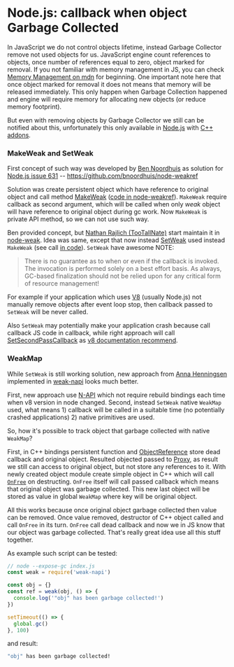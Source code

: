 # Node.js: callback when object Garbage Collected

In JavaScript we do not control objects lifetime, instead Garbage Collector remove not used objects for us. JavaScript engine count references to objects, once number of references equal to zero, object marked for removal. If you not familiar with memory management in JS, you can check [Memory Management on mdn](https://developer.mozilla.org/en-US/docs/Web/JavaScript/Memory_Management) for beginning. One important note here that once object marked for removal it does not means that memory will be released immediately. This only happen when Garbage Collection happened and engine will require memory for allocating new objects (or reduce memory footprint).

But even with removing objects by Garbage Collector we still can be notified about this, unfortunately this only available in [Node.js](https://nodejs.org/) with [C++ addons](https://nodejs.org/api/addons.html).

### MakeWeak and SetWeak

First concept of such way was developed by [Ben Noordhuis](https://github.com/bnoordhuis) as solution for [Node.js issue 631](https://github.com/joyent/node/issues/631) -- https://github.com/bnoordhuis/node-weakref

Solution was create persistent object which have reference to original object and call method [MakeWeak](https://v8docs.nodesource.com/node-0.10/d2/d78/classv8_1_1_persistent.html#a5610d667bc793ba0af838bb134941bec) ([code in node-weakref](https://github.com/bnoordhuis/node-weakref/blob/18b6eca1408ff8c86a1d772aba2df0870ea5d27a/src/weakref.cc#L138-L146)). `MakeWeak` require callback as second argument, which will be called when only _weak_ object will have reference to original object during gc work. Now `MakeWeak` is private API method, so we can not use such way.

Ben provided concept, but [Nathan Rajlich (TooTallNate)](https://github.com/TooTallNate) start maintain it in [node-weak](https://github.com/TooTallNate/node-weak). Idea was same, except that now instead [SetWeak](https://v8docs.nodesource.com/node-12.0/d4/dca/classv8_1_1_persistent_base.html#a9a1e1d92935d6fac29091cff63592854) used instead `MakeWeak` (see call [in code](https://github.com/TooTallNate/node-weak/blob/f222cf78a7d9522cafc60a4f15cf48ebaf7ed3a0/src/weakref.cc#L187)). `SetWeak` have awesome NOTE:

> There is no guarantee as to when or even if the callback is invoked. The invocation is performed solely on a best effort basis. As always, GC-based finalization should not be relied upon for any critical form of resource management! 

For example if your application which uses [V8](https://v8.dev/) (usually Node.js) not manually remove objects after event loop stop, then callback passed to `SetWeak` will be never called.

Also `SetWeak` may potentially make your application crash because call callback JS code in callback, while right approach will call [SetSecondPassCallback](https://v8docs.nodesource.com/node-12.0/d8/d06/classv8_1_1_weak_callback_info.html#a63750d6bc85beb6a093deb7ca0c4c1bf) as [v8 documentation recommend](https://v8docs.nodesource.com/node-12.0/d4/da0/v8_8h_source.html#l00420).

### WeakMap

While `SetWeak` is still working solution, new approach from [Anna Henningsen](https://github.com/addaleax) implemented in [weak-napi](https://github.com/node-ffi-napi/weak-napi) looks much better.

First, new approach use [N-API](https://nodejs.org/api/n-api.html) which not require rebuild bindings each time when v8 version in node changed. Second, instead `SetWeak` native `WeakMap` used, what means 1) callback will be called in a suitable time (no potentially crashed applications) 2) native primitives are used.

So, how it's possible to track object that garbage collected with native `WeakMap`?

First, in C++ bindings persistent function and [ObjectReference](https://github.com/nodejs/node-addon-api/blob/master/doc/object_reference.md) store dead callback and original object. Resulted objected passed to [Proxy](https://developer.mozilla.org/en-US/docs/Web/JavaScript/Reference/Global_Objects/Proxy), as result we still can access to original object, but not store any references to it. With newly created object module create simple object in C++ which will call [`OnFree`](https://github.com/node-ffi-napi/weak-napi/blob/v1.0.3/src/weakref.cc#L53) on destructing. `OnFree` itself will call passed callback which means that original object was garbage collected. This new last object will be stored as value in global `WeakMap` where key will be original object.

All this works because once original object garbage collected then value can be removed. Once value removed, destructor of C++ object called and call `OnFree` in its turn. `OnFree` call dead callback and now we in JS know that our object was garbage collected. That's really great idea use all this stuff together.

As example such script can be tested:

```js
// node --expose-gc index.js
const weak = require('weak-napi')

const obj = {}
const ref = weak(obj, () => {
  console.log('"obj" has been garbage collected!')
})

setTimeout(() => {
  global.gc()
}, 100)
```

and result:
```bash
"obj" has been garbage collected!
```
